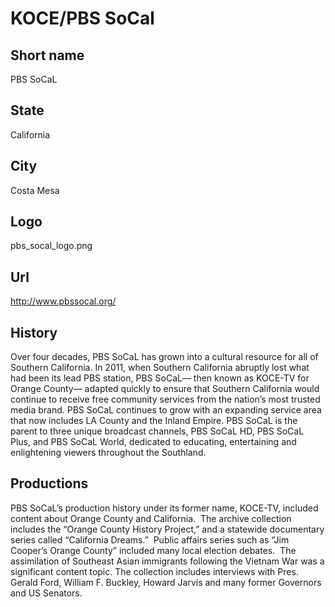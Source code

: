 # KOCE/PBS SoCal

## Short name

PBS SoCaL

## State

California

## City

Costa Mesa

## Logo

pbs_socal_logo.png

## Url

http://www.pbssocal.org/

## History

Over four decades, PBS SoCaL has grown into a cultural resource for all of Southern California. In 2011, when Southern California abruptly lost what had been its lead PBS station, PBS SoCaL— then known as KOCE-TV for Orange County— adapted quickly to ensure that Southern California would continue to receive free community services from the nation’s most trusted media brand. PBS SoCaL continues to grow with an expanding service area that now includes LA County and the Inland Empire. PBS SoCaL is the parent to three unique broadcast channels, PBS SoCaL HD, PBS SoCaL Plus, and PBS SoCaL World, dedicated to educating, entertaining and enlightening viewers throughout the Southland.

## Productions

PBS SoCaL’s production history under its former name, KOCE-TV, included content about Orange County and California.  The archive collection includes the “Orange County History Project,” and a statewide documentary series called “California Dreams.”  Public affairs series such as “Jim Cooper’s Orange County” included many local election debates.  The assimilation of Southeast Asian immigrants following the Vietnam War was a significant content topic. The collection includes interviews with Pres. Gerald Ford, William F. Buckley, Howard Jarvis and many former Governors and US Senators.
